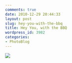 ```yaml
---
comments: true
date: 2010-12-29 20:44:33
layout: post
slug: hey-you-with-the-bbq
title: Hey You, with the BBQ
wordpress_id: 3982
categories:
- PhotoBlog
---
```


![](http://ryanfitzer.com/main/wp-content/uploads/2010/12/photo12-950x709.jpg)

